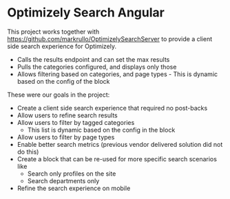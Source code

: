 # Optimizely Search Angular
This project works together with https://github.com/markrullo/OptimizelySearchServer to provide a client side search experience for Optimizely.

* Calls the results endpoint and can set the max results
* Pulls the categories configured, and displays only those
* Allows filtering based on categories, and page types - This is dynamic based on the config of the block


These were our goals in the project:
* Create a client side search experience that required no post-backs
* Allow users to refine search results
* Allow users to filter by tagged categories
	* This list is dynamic based on the config in the block
* Allow users to filter by page types
* Enable better search metrics (previous vendor delivered solution did not do this)
* Create a block that can be re-used for more specific search scenarios like
	* Search only profiles on the site
	* Search departments only
* Refine the search experience on mobile